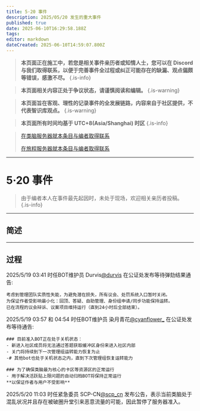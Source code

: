 ```yaml
---
title: 5·20 事件
description: 2025/05/20 发生的重大事件
published: true
date: 2025-06-10T16:29:58.188Z
tags: 
editor: markdown
dateCreated: 2025-06-10T14:59:07.800Z
---
```



> **本页面正在施工中，若您是相关事件亲历者或知情人士，您可以在 Discord 与我们取得联系，以便于完善事件全过程或纠正可能存在的缺漏、观点偏颇等错误，感激不尽。**
{.is-info}

> **本页面相关内容正处于争议状态，请谨慎阅读和编辑。**
{.is-warning}

> **本页面旨在客观、理性的记录事件的全发展链路，内容来自于社区提供，不代表智识库观点。**
{.is-warning}


> **本页面所有时间均基于 UTC+8(Asia/Shanghai) 时区**
{.is-info}

> 
> [在类脑服务器就本条目与编者取得联系](https://discord.com/channels/1134557553011998840/1382021271033872456)
> 
> [在旅程服务器就本条目与编者取得联系](https://discord.com/channels/1291925535324110879/1382023946047721536)

---

# 5·20 事件

> 由于编者本人在事件最先起因时，未处于现场，欢迎相关亲历者投稿。
{.is-info}


---

## 简述



---

## 过程

2025/5/19 03:41 时任BOT维护员 Durvis[@durvis](/智识库/档案馆/历史/历史人物/Durvis) 在公证处发布等待弹劾结果通告:
```
考虑到管理团队实质性失能，为避免潜在损失，所有议会、处罚系统入口暂时关闭。
为保证作者受影响最小化：回顶、答疑、自助管理、身份组申请/同步功能保持运转。
已在流程的议会辩诉、议案项目维持运行（直到24小时后全部结束）。
```

2025/5/19 03:57 和 04:54 时任BOT维护员 染月青花[@cyanflower_](/智识库/档案馆/历史/历史人物/染月青花) 在公证处发布等待通告:
```
### 目前准入BOT正在处于关机状态：
- 新进入社区成员将无法通过答题获取缓冲区身份来进入社区内部
- 关门将持续到下一次管理组运转能力恢复为止
-# 其他bot也处于关机状态之内，直到下次管理组恢复运转能力
```
```
### 为了确保类脑最为核心的卡区等资源区的正常运行
- 用于解决活跃贴上限问题的自动归档BOT将保持正常运行
**以保证作者与用户不受影响**
```


2025/5/20 11:03 时任紧急委员 SCP-CN[@scp_cn](/智识库/档案馆/历史/历史人物/SCP-CN) 发布公告，表示当前类脑处于混乱状况并且存在被破圈升堂引来恶意流量的可能，因此暂停了服务器准入。


